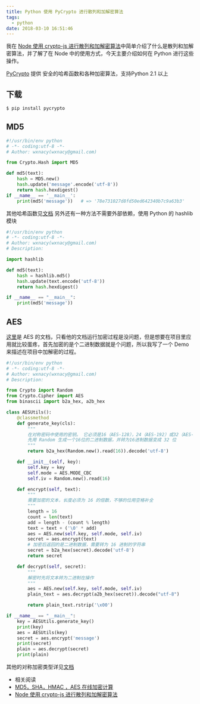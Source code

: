 ```yaml
---
title: Python 使用 PyCrypto 进行散列和加解密算法
tags:
  - python
date: 2018-03-10 16:51:46
---
```



我在 [Node 使用 crypto-js 进行散列和加解密算法](/2017/12/20/cryptojs/)中简单介绍了什么是散列和加解密算法，并了解了在 Node 中的使用方式，今天主要介绍如何在 Python 进行这些操作。
<!-- more --><!-- toc -->
[PyCrypto](https://www.dlitz.net/software/pycrypto/) 提供 安全的哈希函数和各种加密算法，支持Python 2.1 以上
## 下载
```bash
$ pip install pycrypto
```
## MD5
```python
#!/usr/bin/env python
# -*- coding:utf-8 -*-
# Author: wxnacy(wxnacy@gmail.com)

from Crypto.Hash import MD5

def md5(text):
    hash = MD5.new()
    hash.update('message'.encode('utf-8'))
    return hash.hexdigest()
if __name__ == '__main__':
    print(md5('message'))   # => '78e731027d8fd50ed642340b7c9a63b3'
```
其他哈希函数见[文档](https://www.dlitz.net/software/pycrypto/api/current/)
另外还有一种方法不需要外部依赖，使用 Python 的 hashlib 模块
```python
#!/usr/bin/env python
# -*- coding:utf-8 -*-
# Author: wxnacy(wxnacy@gmail.com)
# Description:

import hashlib

def md5(text):
    hash = hashlib.md5()
    hash.update(text.encode('utf-8'))
    return hash.hexdigest()

if __name__ == "__main__":
    print(md5('message'))
```

## AES
[这里](https://www.dlitz.net/software/pycrypto/api/current/)是 AES 的文档，只看他的文档运行加密过程是没问题，但是想要在项目里应用就比较蛋疼，首先加密的是个二进制数据就是个问题，所以我写了一个 Demo 来描述在项目中加解密的过程。
```python
#!/usr/bin/env python
# -*- coding:utf-8 -*-
# Author: wxnacy(wxnacy@gmail.com)
# Description:

from Crypto import Random
from Crypto.Cipher import AES
from binascii import b2a_hex, a2b_hex

class AESUtils():
    @classmethod
    def generate_key(cls):
        """
        在对称密码中使用的密钥。 它必须是16（AES-128），24（AES-192）或32（AES-256）字节长。
        先用 Random 生成一个16位的二进制数据，并转为16进制数据变成 32 位
        """
        return b2a_hex(Random.new().read(16)).decode('utf-8')

    def __init__(self, key):
        self.key = key
        self.mode = AES.MODE_CBC
        self.iv = Random.new().read(16)

    def encrypt(self, text):
        """
        需要加密的文本，长度必须为 16 的倍数，不够的位用空格补全
        """
        length = 16
        count = len(text)
        add = length - (count % length)
        text = text + ('\0' * add)
        aes = AES.new(self.key, self.mode, self.iv)
        secret = aes.encrypt(text)
        # 加密后返回的是二进制数据，需要转为 16 进制的字符串
        secret = b2a_hex(secret).decode('utf-8')
        return secret

    def decrypt(self, secret):
        """
        解密时先将文本转为二进制在操作
        """
        aes = AES.new(self.key, self.mode, self.iv)
        plain_text = aes.decrypt(a2b_hex(secret)).decode("utf-8")

        return plain_text.rstrip('\x00')

if __name__ == "__main__":
    key = AESUtils.generate_key()
    print(key)
    aes = AESUtils(key)
    secret = aes.encrypt('message')
    print(secret)
    plain = aes.decrypt(secret)
    print(plain)
```
其他的对称加密类型详见[文档](https://www.dlitz.net/software/pycrypto/api/current/)

- 相关阅读
- [MD5，SHA，HMAC ，AES 在线加密计算](/2017/12/19/tool-crypto/)
- [Node 使用 crypto-js 进行散列和加解密算法](/2017/12/20/cryptojs/)
